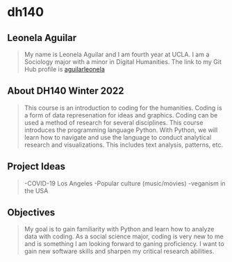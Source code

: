 # dh140
## Leonela Aguilar 
  > My name is Leonela Aguilar and I am fourth year at UCLA. I am a Sociology major with a minor in Digital Humanities. 
  > The link to my Git Hub profile is [aguilarleonela](https://github.com/aguilarleonela) 
  
  ## About DH140 Winter 2022
  > This course is an introduction to coding for the humanities. Coding is a form of data represenation for ideas and graphics. Coding can be used a method of research for several disciplines. This course introduces the programming language Python. With Python, we will learn how to navigate and use the language to conduct analytical research and visualizations. This includes text analysis, patterns, etc. 
  ## Project Ideas 
  > -COVID-19 Los Angeles
  > -Popular culture (music/movies)
  > -veganism in the USA 
  ## Objectives 
  > My goal is to gain familiarity with Python and learn how to analyze data with coding. As a social science major, coding is very new to me and is something I am looking forward to ganing proficiency. I want to gain new software skills and sharpen my critical research abilities.  
